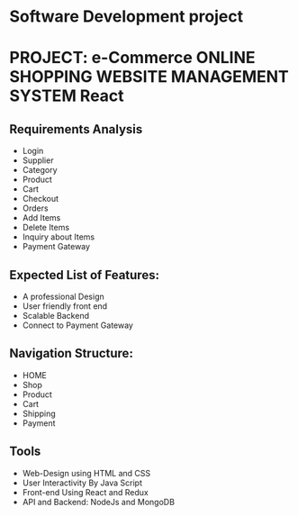 # Software Development project
# PROJECT: e-Commerce ONLINE SHOPPING WEBSITE MANAGEMENT SYSTEM React

## Requirements Analysis
- Login
- Supplier
- Category
- Product
- Cart
- Checkout
- Orders
- Add Items
- Delete Items
- Inquiry about Items
- Payment Gateway

## Expected List of Features:

-	A professional Design
-	User friendly front end
-	Scalable Backend
-	Connect to Payment Gateway

## Navigation Structure:
- HOME
- Shop
- Product
- Cart
- Shipping
- Payment

## Tools

-	Web-Design using HTML and CSS
-	User Interactivity By Java Script
-	Front-end Using React and Redux
-	API and Backend: NodeJs and MongoDB
